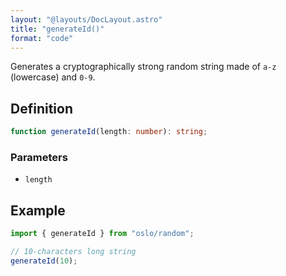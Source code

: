 ```yaml
---
layout: "@layouts/DocLayout.astro"
title: "generateId()"
format: "code"
---
```


Generates a cryptographically strong random string made of `a-z` (lowercase) and `0-9`.

## Definition

```ts
function generateId(length: number): string;
```

### Parameters

- `length`

## Example

```ts
import { generateId } from "oslo/random";

// 10-characters long string
generateId(10);
```
